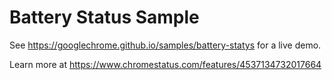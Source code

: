 Battery Status Sample
=====================

See https://googlechrome.github.io/samples/battery-statys for a live demo.

Learn more at https://www.chromestatus.com/features/4537134732017664